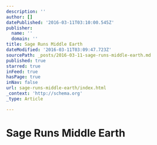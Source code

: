 ```yaml
---
description: ''
author: []
datePublished: '2016-03-11T03:10:00.545Z'
publisher:
  name: ''
  domain: ''
title: Sage Runs Middle Earth
dateModified: '2016-03-11T03:09:47.723Z'
sourcePath: _posts/2016-03-11-sage-runs-middle-earth.md
published: true
starred: true
inFeed: true
hasPage: true
inNav: false
url: sage-runs-middle-earth/index.html
_context: 'http://schema.org'
_type: Article

---
```

# Sage Runs Middle Earth
